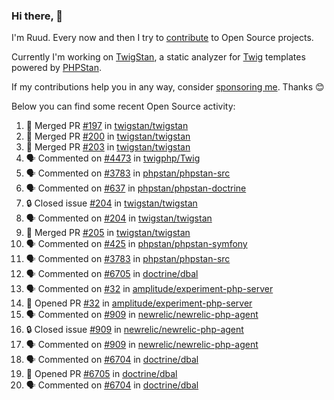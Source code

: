 ### Hi there, 👋

I'm Ruud. Every now and then I try to [contribute](https://github.com/pulls?q=+is%3Apr+author%3Aruudk+archived%3Afalse+is%3Apublic+) to Open Source projects.

Currently I'm working on [TwigStan](https://github.com/twigstan), a static analyzer for [Twig](https://twig.symfony.com/) templates powered by [PHPStan](https://phpstan.org/).

If my contributions help you in any way, consider [sponsoring me](https://github.com/sponsors/ruudk). Thanks 😊

Below you can find some recent Open Source activity:

<!--START_SECTION:activity-->
1. 🎉 Merged PR [#197](https://github.com/twigstan/twigstan/pull/197) in [twigstan/twigstan](https://github.com/twigstan/twigstan)
2. 🎉 Merged PR [#200](https://github.com/twigstan/twigstan/pull/200) in [twigstan/twigstan](https://github.com/twigstan/twigstan)
3. 🎉 Merged PR [#203](https://github.com/twigstan/twigstan/pull/203) in [twigstan/twigstan](https://github.com/twigstan/twigstan)
4. 🗣 Commented on [#4473](https://github.com/twigphp/Twig/pull/4473#issuecomment-2612686879) in [twigphp/Twig](https://github.com/twigphp/Twig)
5. 🗣 Commented on [#3783](https://github.com/phpstan/phpstan-src/pull/3783#issuecomment-2609330177) in [phpstan/phpstan-src](https://github.com/phpstan/phpstan-src)
6. 🗣 Commented on [#637](https://github.com/phpstan/phpstan-doctrine/issues/637#issuecomment-2609300928) in [phpstan/phpstan-doctrine](https://github.com/phpstan/phpstan-doctrine)
7. 🔒 Closed issue [#204](https://github.com/twigstan/twigstan/issues/204) in [twigstan/twigstan](https://github.com/twigstan/twigstan)
8. 🗣 Commented on [#204](https://github.com/twigstan/twigstan/issues/204#issuecomment-2607368157) in [twigstan/twigstan](https://github.com/twigstan/twigstan)
9. 🎉 Merged PR [#205](https://github.com/twigstan/twigstan/pull/205) in [twigstan/twigstan](https://github.com/twigstan/twigstan)
10. 🗣 Commented on [#425](https://github.com/phpstan/phpstan-symfony/issues/425#issuecomment-2602447243) in [phpstan/phpstan-symfony](https://github.com/phpstan/phpstan-symfony)
11. 🗣 Commented on [#3783](https://github.com/phpstan/phpstan-src/pull/3783#issuecomment-2591827251) in [phpstan/phpstan-src](https://github.com/phpstan/phpstan-src)
12. 🗣 Commented on [#6705](https://github.com/doctrine/dbal/pull/6705#issuecomment-2589600406) in [doctrine/dbal](https://github.com/doctrine/dbal)
13. 🗣 Commented on [#32](https://github.com/amplitude/experiment-php-server/pull/32#issuecomment-2589310439) in [amplitude/experiment-php-server](https://github.com/amplitude/experiment-php-server)
14. 💪 Opened PR [#32](https://github.com/amplitude/experiment-php-server/pull/32) in [amplitude/experiment-php-server](https://github.com/amplitude/experiment-php-server)
15. 🗣 Commented on [#909](https://github.com/newrelic/newrelic-php-agent/issues/909#issuecomment-2589289091) in [newrelic/newrelic-php-agent](https://github.com/newrelic/newrelic-php-agent)
16. 🔒 Closed issue [#909](https://github.com/newrelic/newrelic-php-agent/issues/909) in [newrelic/newrelic-php-agent](https://github.com/newrelic/newrelic-php-agent)
17. 🗣 Commented on [#909](https://github.com/newrelic/newrelic-php-agent/issues/909#issuecomment-2589029440) in [newrelic/newrelic-php-agent](https://github.com/newrelic/newrelic-php-agent)
18. 🗣 Commented on [#6704](https://github.com/doctrine/dbal/issues/6704#issuecomment-2587071105) in [doctrine/dbal](https://github.com/doctrine/dbal)
19. 💪 Opened PR [#6705](https://github.com/doctrine/dbal/pull/6705) in [doctrine/dbal](https://github.com/doctrine/dbal)
20. 🗣 Commented on [#6704](https://github.com/doctrine/dbal/issues/6704#issuecomment-2587011539) in [doctrine/dbal](https://github.com/doctrine/dbal)
<!--END_SECTION:activity-->
